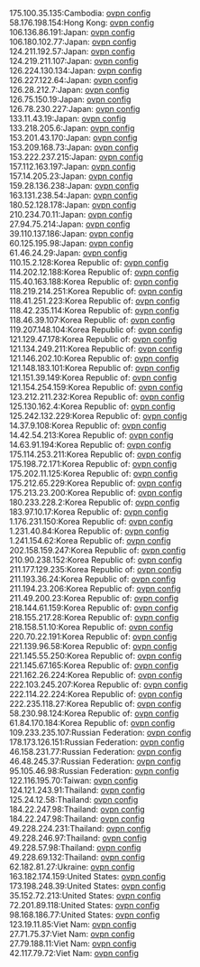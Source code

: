 175.100.35.135:Cambodia: [ovpn config](vpn/175_100_35_135.ovpn)  
58.176.198.154:Hong Kong: [ovpn config](vpn/58_176_198_154.ovpn)  
106.136.86.191:Japan: [ovpn config](vpn/106_136_86_191.ovpn)  
106.180.102.77:Japan: [ovpn config](vpn/106_180_102_77.ovpn)  
124.211.192.57:Japan: [ovpn config](vpn/124_211_192_57.ovpn)  
124.219.211.107:Japan: [ovpn config](vpn/124_219_211_107.ovpn)  
126.224.130.134:Japan: [ovpn config](vpn/126_224_130_134.ovpn)  
126.227.122.64:Japan: [ovpn config](vpn/126_227_122_64.ovpn)  
126.28.212.7:Japan: [ovpn config](vpn/126_28_212_7.ovpn)  
126.75.150.19:Japan: [ovpn config](vpn/126_75_150_19.ovpn)  
126.78.230.227:Japan: [ovpn config](vpn/126_78_230_227.ovpn)  
133.11.43.19:Japan: [ovpn config](vpn/133_11_43_19.ovpn)  
133.218.205.6:Japan: [ovpn config](vpn/133_218_205_6.ovpn)  
153.201.43.170:Japan: [ovpn config](vpn/153_201_43_170.ovpn)  
153.209.168.73:Japan: [ovpn config](vpn/153_209_168_73.ovpn)  
153.222.237.215:Japan: [ovpn config](vpn/153_222_237_215.ovpn)  
157.112.163.197:Japan: [ovpn config](vpn/157_112_163_197.ovpn)  
157.14.205.23:Japan: [ovpn config](vpn/157_14_205_23.ovpn)  
159.28.136.238:Japan: [ovpn config](vpn/159_28_136_238.ovpn)  
163.131.238.54:Japan: [ovpn config](vpn/163_131_238_54.ovpn)  
180.52.128.178:Japan: [ovpn config](vpn/180_52_128_178.ovpn)  
210.234.70.11:Japan: [ovpn config](vpn/210_234_70_11.ovpn)  
27.94.75.214:Japan: [ovpn config](vpn/27_94_75_214.ovpn)  
39.110.137.186:Japan: [ovpn config](vpn/39_110_137_186.ovpn)  
60.125.195.98:Japan: [ovpn config](vpn/60_125_195_98.ovpn)  
61.46.24.29:Japan: [ovpn config](vpn/61_46_24_29.ovpn)  
110.15.2.128:Korea Republic of: [ovpn config](vpn/110_15_2_128.ovpn)  
114.202.12.188:Korea Republic of: [ovpn config](vpn/114_202_12_188.ovpn)  
115.40.163.188:Korea Republic of: [ovpn config](vpn/115_40_163_188.ovpn)  
118.219.214.251:Korea Republic of: [ovpn config](vpn/118_219_214_251.ovpn)  
118.41.251.223:Korea Republic of: [ovpn config](vpn/118_41_251_223.ovpn)  
118.42.235.114:Korea Republic of: [ovpn config](vpn/118_42_235_114.ovpn)  
118.46.39.107:Korea Republic of: [ovpn config](vpn/118_46_39_107.ovpn)  
119.207.148.104:Korea Republic of: [ovpn config](vpn/119_207_148_104.ovpn)  
121.129.47.178:Korea Republic of: [ovpn config](vpn/121_129_47_178.ovpn)  
121.134.249.211:Korea Republic of: [ovpn config](vpn/121_134_249_211.ovpn)  
121.146.202.10:Korea Republic of: [ovpn config](vpn/121_146_202_10.ovpn)  
121.148.183.101:Korea Republic of: [ovpn config](vpn/121_148_183_101.ovpn)  
121.151.39.149:Korea Republic of: [ovpn config](vpn/121_151_39_149.ovpn)  
121.154.254.159:Korea Republic of: [ovpn config](vpn/121_154_254_159.ovpn)  
123.212.211.232:Korea Republic of: [ovpn config](vpn/123_212_211_232.ovpn)  
125.130.162.4:Korea Republic of: [ovpn config](vpn/125_130_162_4.ovpn)  
125.242.132.229:Korea Republic of: [ovpn config](vpn/125_242_132_229.ovpn)  
14.37.9.108:Korea Republic of: [ovpn config](vpn/14_37_9_108.ovpn)  
14.42.54.213:Korea Republic of: [ovpn config](vpn/14_42_54_213.ovpn)  
14.63.91.194:Korea Republic of: [ovpn config](vpn/14_63_91_194.ovpn)  
175.114.253.211:Korea Republic of: [ovpn config](vpn/175_114_253_211.ovpn)  
175.198.72.171:Korea Republic of: [ovpn config](vpn/175_198_72_171.ovpn)  
175.202.11.125:Korea Republic of: [ovpn config](vpn/175_202_11_125.ovpn)  
175.212.65.229:Korea Republic of: [ovpn config](vpn/175_212_65_229.ovpn)  
175.213.23.200:Korea Republic of: [ovpn config](vpn/175_213_23_200.ovpn)  
180.233.228.2:Korea Republic of: [ovpn config](vpn/180_233_228_2.ovpn)  
183.97.10.17:Korea Republic of: [ovpn config](vpn/183_97_10_17.ovpn)  
1.176.231.150:Korea Republic of: [ovpn config](vpn/1_176_231_150.ovpn)  
1.231.40.84:Korea Republic of: [ovpn config](vpn/1_231_40_84.ovpn)  
1.241.154.62:Korea Republic of: [ovpn config](vpn/1_241_154_62.ovpn)  
202.158.159.247:Korea Republic of: [ovpn config](vpn/202_158_159_247.ovpn)  
210.90.238.152:Korea Republic of: [ovpn config](vpn/210_90_238_152.ovpn)  
211.177.129.235:Korea Republic of: [ovpn config](vpn/211_177_129_235.ovpn)  
211.193.36.24:Korea Republic of: [ovpn config](vpn/211_193_36_24.ovpn)  
211.194.23.206:Korea Republic of: [ovpn config](vpn/211_194_23_206.ovpn)  
211.49.200.23:Korea Republic of: [ovpn config](vpn/211_49_200_23.ovpn)  
218.144.61.159:Korea Republic of: [ovpn config](vpn/218_144_61_159.ovpn)  
218.155.217.28:Korea Republic of: [ovpn config](vpn/218_155_217_28.ovpn)  
218.158.51.10:Korea Republic of: [ovpn config](vpn/218_158_51_10.ovpn)  
220.70.22.191:Korea Republic of: [ovpn config](vpn/220_70_22_191.ovpn)  
221.139.96.58:Korea Republic of: [ovpn config](vpn/221_139_96_58.ovpn)  
221.145.55.250:Korea Republic of: [ovpn config](vpn/221_145_55_250.ovpn)  
221.145.67.165:Korea Republic of: [ovpn config](vpn/221_145_67_165.ovpn)  
221.162.26.224:Korea Republic of: [ovpn config](vpn/221_162_26_224.ovpn)  
222.103.245.207:Korea Republic of: [ovpn config](vpn/222_103_245_207.ovpn)  
222.114.22.224:Korea Republic of: [ovpn config](vpn/222_114_22_224.ovpn)  
222.235.118.27:Korea Republic of: [ovpn config](vpn/222_235_118_27.ovpn)  
58.230.98.124:Korea Republic of: [ovpn config](vpn/58_230_98_124.ovpn)  
61.84.170.184:Korea Republic of: [ovpn config](vpn/61_84_170_184.ovpn)  
109.233.235.107:Russian Federation: [ovpn config](vpn/109_233_235_107.ovpn)  
178.173.126.151:Russian Federation: [ovpn config](vpn/178_173_126_151.ovpn)  
46.158.231.77:Russian Federation: [ovpn config](vpn/46_158_231_77.ovpn)  
46.48.245.37:Russian Federation: [ovpn config](vpn/46_48_245_37.ovpn)  
95.105.46.98:Russian Federation: [ovpn config](vpn/95_105_46_98.ovpn)  
122.116.195.70:Taiwan: [ovpn config](vpn/122_116_195_70.ovpn)  
124.121.243.91:Thailand: [ovpn config](vpn/124_121_243_91.ovpn)  
125.24.12.58:Thailand: [ovpn config](vpn/125_24_12_58.ovpn)  
184.22.247.98:Thailand: [ovpn config](vpn/184_22_247_98.ovpn)  
184.22.247.98:Thailand: [ovpn config](vpn/184_22_247_98.ovpn)  
49.228.224.231:Thailand: [ovpn config](vpn/49_228_224_231.ovpn)  
49.228.246.97:Thailand: [ovpn config](vpn/49_228_246_97.ovpn)  
49.228.57.98:Thailand: [ovpn config](vpn/49_228_57_98.ovpn)  
49.228.69.132:Thailand: [ovpn config](vpn/49_228_69_132.ovpn)  
62.182.81.27:Ukraine: [ovpn config](vpn/62_182_81_27.ovpn)  
163.182.174.159:United States: [ovpn config](vpn/163_182_174_159.ovpn)  
173.198.248.39:United States: [ovpn config](vpn/173_198_248_39.ovpn)  
35.152.72.213:United States: [ovpn config](vpn/35_152_72_213.ovpn)  
72.201.89.118:United States: [ovpn config](vpn/72_201_89_118.ovpn)  
98.168.186.77:United States: [ovpn config](vpn/98_168_186_77.ovpn)  
123.19.11.85:Viet Nam: [ovpn config](vpn/123_19_11_85.ovpn)  
27.71.75.37:Viet Nam: [ovpn config](vpn/27_71_75_37.ovpn)  
27.79.188.11:Viet Nam: [ovpn config](vpn/27_79_188_11.ovpn)  
42.117.79.72:Viet Nam: [ovpn config](vpn/42_117_79_72.ovpn)  
